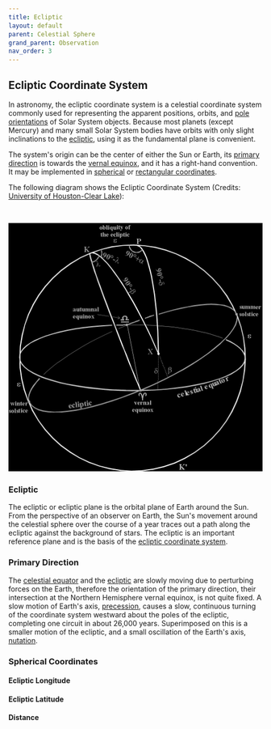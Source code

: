 ```yaml
---
title: Ecliptic
layout: default
parent: Celestial Sphere
grand_parent: Observation
nav_order: 3
---
```


## Ecliptic Coordinate System

In astronomy, the ecliptic coordinate system is a celestial coordinate system commonly used for representing the apparent positions, orbits, and [pole orientations](https://en.wikipedia.org/wiki/Poles_of_astronomical_bodies) of Solar System objects. Because most planets (except Mercury) and many small Solar System bodies have orbits with only slight inclinations to the [ecliptic](#ecliptic), using it as the fundamental plane is convenient.

The system's origin can be the center of either the Sun or Earth, its [primary direction](#primary-direction) is towards the [vernal equinox](./equatorial.md#vernal-equinox), and it has a right-hand convention. It may be implemented in [spherical](#spherical-coordinates) or [rectangular coordinates](#rectangular-coordinates).

The following diagram shows the Ecliptic Coordinate System (Credits: [University of Houston-Clear Lake](https://sceweb.sce.uhcl.edu/helm/WEB-Positional%20Astronomy/Tutorial/Ecliptic%20coordinates/Ecliptic%20coordinates.html)):

<br />

![Ecliptic Coordinate Sphere](<../../assets/images/observation/celestial sphere/ecliptic/sphere.png>)

### Ecliptic

The ecliptic or ecliptic plane is the orbital plane of Earth around the Sun. From the perspective of an observer on Earth, the Sun's movement around the celestial sphere over the course of a year traces out a path along the ecliptic against the background of stars. The ecliptic is an important reference plane and is the basis of the [ecliptic coordinate system](#ecliptic-coordinate-system).

### Primary Direction

The [celestial equator](./equatorial.md#equator) and the [ecliptic](#ecliptic) are slowly moving due to perturbing forces on the Earth, therefore the orientation of the primary direction, their intersection at the Northern Hemisphere vernal equinox, is not quite fixed. A slow motion of Earth's axis, [precession](./equatorial.md#precession), causes a slow, continuous turning of the coordinate system westward about the poles of the ecliptic, completing one circuit in about 26,000 years. Superimposed on this is a smaller motion of the ecliptic, and a small oscillation of the Earth's axis, [nutation](https://en.wikipedia.org/wiki/Astronomical_nutation).

### Spherical Coordinates

#### Ecliptic Longitude

#### Ecliptic Latitude

#### Distance